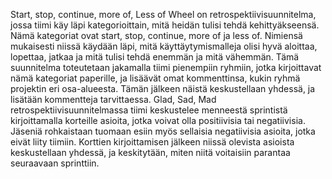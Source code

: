 Start, stop, continue, more of, Less of Wheel on retrospektiivisuunnitelma, jossa tiimi käy läpi kategorioittain, mitä heidän tulisi tehdä kehittyäkseensä. Nämä kategoriat ovat start, stop, continue, more of ja less of. Nimiensä mukaisesti niissä käydään läpi, mitä käyttäytymismalleja olisi hyvä aloittaa, lopettaa, jatkaa ja mitä tulisi tehdä enemmän ja mitä vähemmän. Tämä suunnitelma toteutetaan jakamalla tiimi pienempiin ryhmiin, jotka kirjoittavat nämä kategoriat paperille, ja lisäävät omat kommenttinsa, kukin ryhmä projektin eri osa-alueesta. Tämän jälkeen näistä keskustellaan yhdessä, ja lisätään kommentteja tarvittaessa.
Glad, Sad, Mad retrospektiivisuunnitelmassa tiimi keskustelee menneestä sprintistä kirjoittamalla korteille asioita, jotka voivat olla positiivisia tai negatiivisia. Jäseniä rohkaistaan tuomaan esiin myös sellaisia negatiivisia asioita, jotka eivät liity tiimiin. Korttien kirjoittamisen jälkeen niissä olevista asioista keskustellaan yhdessä, ja keskitytään, miten niitä voitaisiin parantaa seuraavaan sprinttiin.